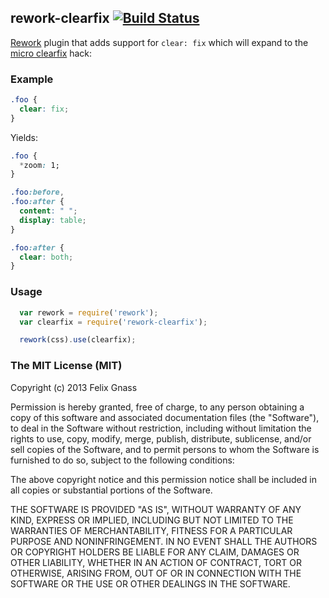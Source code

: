 ## rework-clearfix [![Build Status](https://travis-ci.org/fgnass/rework-clearfix.png)](https://travis-ci.org/fgnass/rework-clearfix)

[Rework](https://github.com/visionmedia/rework) plugin that adds support for
`clear: fix` which will expand to the
[micro clearfix](http://nicolasgallagher.com/micro-clearfix-hack/) hack:

### Example

```css
.foo {
  clear: fix;
}
```

Yields:

```css
.foo {
  *zoom: 1;
}

.foo:before,
.foo:after {
  content: " ";
  display: table;
}

.foo:after {
  clear: both;
}
```

### Usage

```js
  var rework = require('rework');
  var clearfix = require('rework-clearfix');

  rework(css).use(clearfix);
```

### The MIT License (MIT)

Copyright (c) 2013 Felix Gnass

Permission is hereby granted, free of charge, to any person obtaining a copy
of this software and associated documentation files (the "Software"), to deal
in the Software without restriction, including without limitation the rights
to use, copy, modify, merge, publish, distribute, sublicense, and/or sell
copies of the Software, and to permit persons to whom the Software is
furnished to do so, subject to the following conditions:

The above copyright notice and this permission notice shall be included in
all copies or substantial portions of the Software.

THE SOFTWARE IS PROVIDED "AS IS", WITHOUT WARRANTY OF ANY KIND, EXPRESS OR
IMPLIED, INCLUDING BUT NOT LIMITED TO THE WARRANTIES OF MERCHANTABILITY,
FITNESS FOR A PARTICULAR PURPOSE AND NONINFRINGEMENT. IN NO EVENT SHALL THE
AUTHORS OR COPYRIGHT HOLDERS BE LIABLE FOR ANY CLAIM, DAMAGES OR OTHER
LIABILITY, WHETHER IN AN ACTION OF CONTRACT, TORT OR OTHERWISE, ARISING FROM,
OUT OF OR IN CONNECTION WITH THE SOFTWARE OR THE USE OR OTHER DEALINGS IN
THE SOFTWARE.
